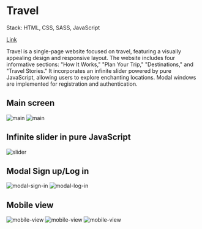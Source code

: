 # Travel

Stack: HTML, CSS, SASS, JavaScript

[Link](https://oolenkazolot.github.io/travel/)

Travel is a single-page website focused on travel, featuring a visually appealing design and responsive layout. The website includes four informative sections: "How It Works," "Plan Your Trip," "Destinations," and "Travel Stories." It incorporates an infinite slider powered by pure JavaScript, allowing users to explore enchanting locations. Modal windows are implemented for registration and authentication.

## Main screen

<image src="assets/img/screenshots/Screenshot_4.png" alt="main">
<image src="assets/img/screenshots/Screenshot_5.png" alt="main">

## Infinite slider in pure JavaScript

<image src="assets/img/screenshots/Screenshot_11.png" alt="slider">

## Modal Sign up/Log in

<image src="assets/img/screenshots/Screenshot_7.png" alt="modal-sign-in">
<image src="assets/img/screenshots/Screenshot_6.png" alt="modal-log-in">

## Mobile view

<image src="assets/img/screenshots/Screenshot_8.png" alt="mobile-view">
<image src="assets/img/screenshots/Screenshot_9.png" alt="mobile-view">
<image src="assets/img/screenshots/Screenshot_10.png" alt="mobile-view">

